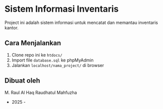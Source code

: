 # Sistem Informasi Inventaris

Project ini adalah sistem informasi untuk mencatat dan memantau inventaris kantor.

## Cara Menjalankan
1. Clone repo ini ke `htdocs/`
2. Import file `database.sql` ke phpMyAdmin
3. Jalankan `localhost/nama_project/` di browser

## Dibuat oleh
M. Raul Al Haq
Raudhatul Mahfuzha
- 2025 - 
